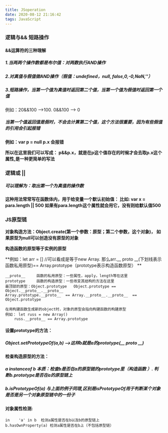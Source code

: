 ```yaml
---
title: JSoperation
date: 2020-08-12 21:16:42
tags: JavaScript
---
```


### 逻辑与&&  短路操作

#### &&运算符的三种理解

##### 1.当两两个操作数都是布尔值：对两数执行AND操作

##### 2.对真值与假值做AND操作（假值：undefined，null, false,0,-0,NaN,''）

##### 3.短路操作，当第一个值为真值时返回第二个值，当第一个值为假值时返回第一个值

例如：20&&100 -->100.    0&&100 --> 0

##### **当第一个值返回值是假时，不会去计算第二个值，这个方法很重要，因为有些假值的引用会引起报错**

**例如：var p = null     p.x 会报错**

**所以在这里我们可以写成：  p&&p.x，就是在p这个值存在的时候才会去取p.x这个属性,是一种更简单的写法**





### 逻辑或 || 

##### 可以理解为：取出第一个为真值的操作数

**这种用法常常写在函数体内，用于给变量一个默认初始值： 比如:  var x = para.length || 500 如果有para.length这个属性就会用它，没有则给默认值500**

















### JS原型链

**对象构造方法：Object.create(第一个参数：原型；第二个参数，这个对象)， 如果原型为null可以创造没有原型的对象**

**构造函数的原型等于实例的原型**

**例如：let arr = [] //可以看成是等于new Array.    那么arr.__ proto __(下划线表示函数私用原型)== Array.prototype（prototype表示构造函数原型） **



```
__proto__     函数的私用原型：一些属性，apply，length等在这里
prototype     函数的构造原型：一些改变其结构的方法在这里
最顶部的原型：Object.prototype   Object.prototype == Object.__proto__.__proto__
Array.prototype.__proto__  == Array.__proto__.__proto__  == Object.prototype

在用构建函数生成新的object时，对象的原型会指向构建函数的构建原型
例如： let russ = new Array()
    russ.__proto__ == Array.prototype
```



#### **设置prototype的方法：**

##### Object.setPrototypeOf(a,b) -->这样b就是a的prototype(__ proto __)



#### 检查构造原型的方法：

#####  a  instanceof b       本质：检查b是否在a的原型链的prototype里（构造函数 ）.   判断b.prototype是否在a的原型链上 

##### b.isPrototypeOf(a)  与上面的例子同理,区别是isPrototypeOf用于判断某个对象是否是另一个对象原型链中的一份子





#### 对象属性检测:

```
in    'a' in b  检测a属性是否在b以及b的原型链上
b.hasOwnProperty(a) 检测a属性是否在b上（不包括原型链）
```

